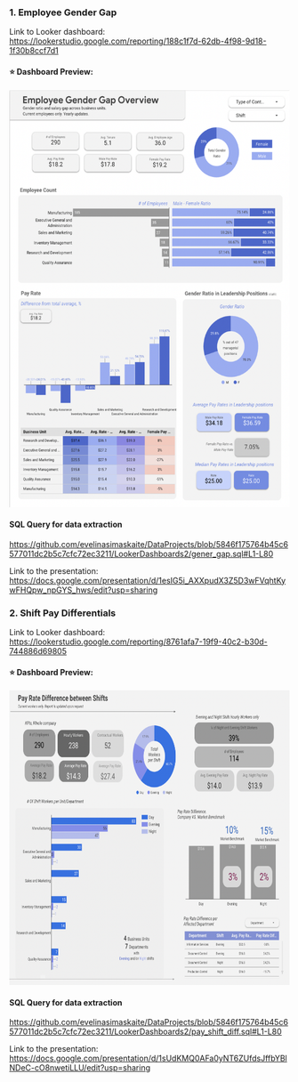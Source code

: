 ### 1. Employee Gender Gap

Link to Looker dashboard: https://lookerstudio.google.com/reporting/188c1f7d-62db-4f98-9d18-1f30b8ccf7d1

#### :star: Dashboard Preview:
<img src="https://github.com/evelinasimaskaite/DataProjects/blob/main/LookerDashboards2/employee%20gap%20dashboard%20image.png" width="550" height="750" />

#### SQL Query for data extraction

https://github.com/evelinasimaskaite/DataProjects/blob/5846f175764b45c6577011dc2b5c7cfc72ec3211/LookerDashboards2/gener_gap.sql#L1-L80

Link to the presentation: https://docs.google.com/presentation/d/1esIG5i_AXXpudX3Z5D3wFVqhtKywFHQpw_npGYS_hws/edit?usp=sharing


### 2. Shift Pay Differentials

Link to Looker dashboard: https://lookerstudio.google.com/reporting/8761afa7-19f9-40c2-b30d-744886d69805

#### :star: Dashboard Preview:
<img src="https://github.com/evelinasimaskaite/DataProjects/blob/main/LookerDashboards2/shift%20rate%20differential%20image.png" width="750" height="530" />

#### SQL Query for data extraction

https://github.com/evelinasimaskaite/DataProjects/blob/5846f175764b45c6577011dc2b5c7cfc72ec3211/LookerDashboards2/pay_shift_diff.sql#L1-L80

Link to the presentation: https://docs.google.com/presentation/d/1sUdKMQ0AFa0yNT6ZUfdsJffbYBlNDeC-cO8nwetiLLU/edit?usp=sharing
